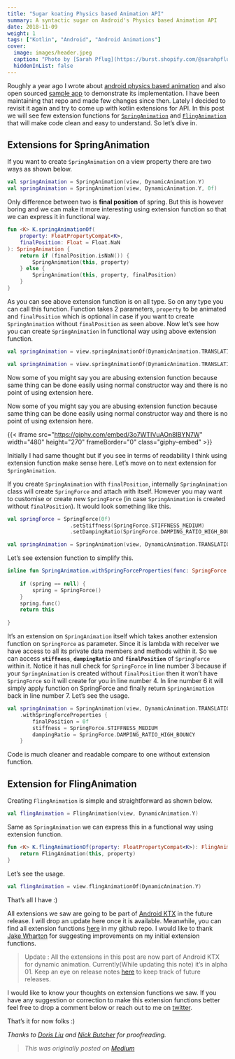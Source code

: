 ```yaml
---
title: "Sugar koating Physics based Animation API"
summary: A syntactic sugar on Android's Physics based Animation API
date: 2018-11-09
weight: 1
tags: ["Kotlin", "Android", "Android Animations"]
cover:
  image: images/header.jpeg 
  caption: "Photo by [Sarah Pflug](https://burst.shopify.com/@sarahpflugphoto?utm_campaign=photo_credit&utm_content=Free+Stock+Photo+of+Sugar+Dusted+Pie+—+HD+Images&utm_source=credit) on [Burst](https://burst.shopify.com/thanksgiving?utm_campaign=photo_credit&utm_content=Free+Stock+Photo+of+Sugar+Dusted+Pie+—+HD+Images&utm_source=credit)"
  hiddenInList: false
---
```


Roughly a year ago I wrote about [android physics based animation](https://android.jlelse.eu/android-physics-based-animation-cf0cc125830f) and also open sourced [sample app](https://github.com/sagar-viradiya/AndroidPhysicsAnimation) to demonstrate its implementation. I have been maintaining that repo and made few changes since then. Lately I decided to revisit it again and try to come up with kotlin extensions for API. In this post we will see few extension functions for [`SpringAnimation`](https://developer.android.com/reference/android/support/animation/SpringAnimation.html) and [`FlingAnimation`](https://developer.android.com/reference/android/support/animation/FlingAnimation.html) that will make code clean and easy to understand. So let’s dive in.

## Extensions for SpringAnimation

If you want to create `SpringAnimation` on a view property there are two ways as shown below.

```kotlin
val springAnimation = SpringAnimation(view, DynamicAnimation.Y)
val springAnimation = SpringAnimation(view, DynamicAnimation.Y, 0f)
```

Only difference between two is **final position** of spring. But this is however boring and we can make it more interesting using extension function so that we can express it in functional way.

```kotlin
fun <K> K.springAnimationOf(
    property: FloatPropertyCompat<K>,
    finalPosition: Float = Float.NaN
): SpringAnimation {
    return if (finalPosition.isNaN()) {
        SpringAnimation(this, property)
    } else {
        SpringAnimation(this, property, finalPosition)
    }
}
```

As you can see above extension function is on all type. So on any type you can call this function. Function takes 2 parameters, `property` to be animated and `finalPosition` which is optional in case if you want to create `SpringAnimation` without `finalPosition` as seen above. Now let’s see how you can create `SpringAnimation` in functional way using above extension function.

```kotlin
val springAnimation = view.springAnimationOf(DynamicAnimation.TRANSLATION_Y)

val springAnimation = view.springAnimationOf(DynamicAnimation.TRANSLATION_Y, 0f)
```

Now some of you might say you are abusing extension function because same thing can be done easily using normal constructor way and there is no point of using extension here.

Now some of you might say you are abusing extension function because same thing can be done easily using normal constructor way and there is no point of using extension here.

{{< iframe src="https://giphy.com/embed/3o7WTIVuAOn8lBYN7W" width="480" height="270" frameBorder="0" class="giphy-embed" >}}

Initially I had same thought but if you see in terms of readability I think using extension function make sense here. Let’s move on to next extension for `SpringAnimation`.

If you create `SpringAnimation` with `finalPosition`, internally `SpringAnimation` class will create `SpringForce` and attach with itself. However you may want to customise or create new `SpringForce` (in case `SpringAnimation` is created without `finalPosition`). It would look something like this.

```kotlin
val springForce = SpringForce(0f)
                    .setStiffness(SpringForce.STIFFNESS_MEDIUM)
                    .setDampingRatio(SpringForce.DAMPING_RATIO_HIGH_BOUNCY)

val springAnimation = SpringAnimation(view, DynamicAnimation.TRANSLATION_X).setSpring(springForce)
```

Let’s see extension function to simplify this.

```kotlin
inline fun SpringAnimation.withSpringForceProperties(func: SpringForce.() -> Unit): SpringAnimation {
  
    if (spring == null) {
        spring = SpringForce()
    }
    spring.func()
    return this
  
}
```

It’s an extension on `SpringAnimation` itself which takes another extension function on `SpringForce` as parameter. Since it is lambda with receiver we have access to all its private data members and methods within it. So we can access **`stiffness`**, **`dampingRatio`** and **`finalPosition`** of `SpringForce` within it. Notice it has null check for `SpringForce` in line number 3 because if your `SpringAnimation` is created without `finalPosition` then it won’t have `SpringForce` so it will create for you in line number 4. In line number 6 it will simply apply function on SpringForce and finally return `SpringAnimation` back in line number 7. Let’s see the usage.

```kotlin
val springAnimation = SpringAnimation(view, DynamicAnimation.TRANSLATION_X)
	.withSpringForceProperties {
		finalPosition = 0f
		stiffness = SpringForce.STIFFNESS_MEDIUM
		dampingRatio = SpringForce.DAMPING_RATIO_HIGH_BOUNCY
	}
```

Code is much cleaner and readable compare to one without extension function.

## Extension for FlingAnimation

Creating `FlingAnimation` is simple and straightforward as shown below.

```kotlin
val flingAnimation = FlingAnimation(view, DynamicAnimation.Y)
```

Same as `SpringAnimation` we can express this in a functional way using extension function.

```kotlin
fun <K> K.flingAnimationOf(property: FloatPropertyCompat<K>): FlingAnimation {
    return FlingAnimation(this, property)
}
```

Let’s see the usage.

```kotlin
val flingAnimation = view.flingAnimationOf(DynamicAnimation.Y)
```

That’s all I have :)

All extensions we saw are going to be part of [Android KTX](https://android.googlesource.com/platform/frameworks/support/+/androidx-master-dev/dynamic-animation/ktx/src/main/java/androidx/dynamicanimation/animation/DynamicAnimation.kt) in the future release. I will drop an update here once it is available. Meanwhile, you can find all extension functions [here](https://github.com/sagar-viradiya/AndroidPhysicsAnimation/blob/master/app/src/main/java/com/example/sagar/physicsanimation/utils/PhysicsAnimationExtensions.kt) in my github repo. I would like to thank [Jake Wharton](https://medium.com/u/8ddd94878165) for suggesting improvements on my initial extension functions.

> Update : All the extensions in this post are now part of Android KTX for dynamic animation. Currently(While updating this note) it’s in alpha 01. Keep an eye on release notes [here](https://developer.android.com/jetpack/androidx/releases/) to keep track of future releases.

I would like to know your thoughts on extension functions we saw. If you have any suggestion or correction to make this extension functions better feel free to drop a comment below or reach out to me on [twitter](https://twitter.com/viradiya_sagar).

That’s it for now folks :)

*Thanks to [Doris Liu](https://medium.com/u/c6093e8a8d5b) and [Nick Butcher](https://medium.com/u/22c02a30ae04) for proofreading.*

> *This was originally posted on [Medium](https://medium.com/proandroiddev/sugar-koating-physics-based-animation-api-263d43a7d312)*




